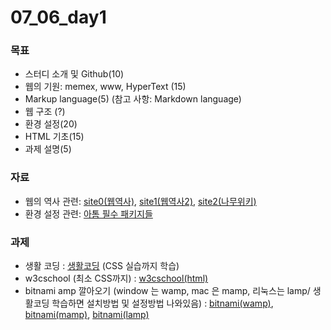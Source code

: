 # 07_06_day1

### 목표
* 스터디 소개 및 Github(10)
* 웹의 기원: memex, www, HyperText (15)
* Markup language(5)    (참고 사항: Markdown language)
* 웹 구조 (?)
* 환경 설정(20)
* HTML 기초(15)
* 과제 설명(5)

### 자료
* 웹의 역사 관련: [site0(웹역사)], [site1(웹역사2)], [site2(나무위키)]
* 환경 설정 관련: [아톰 필수 패키지들]

### 과제
* 생활 코딩 : [생활코딩] (CSS 실습까지 학습)
* w3cschool (최소 CSS까지) : [w3cschool(html)]
* bitnami amp 깔아오기 (window 는 wamp, mac 은 mamp, 리눅스는 lamp/ 생활코딩 학습하면 설치방법 및 설정방법 나와있음) : [bitnami(wamp)], [bitnami(mamp)], [bitnami(lamp)]

[site0(웹역사)]: <http://www.clearboth.org/2_the_history_of_the_internet_and_the_web_and_the_evolution_of_web_standards/>
[site1(웹역사2)]: <http://www.betterweb.or.kr/blog/%EC%9B%B9%EA%B3%BC-%EC%9B%B9-%EA%B2%80%EC%83%89-%EC%9B%B9%EC%9D%98-%EC%97%AD%EC%82%AC/>
[site2(나무위키)]: <https://namu.wiki/w/%EC%9B%94%EB%93%9C%20%EC%99%80%EC%9D%B4%EB%93%9C%20%EC%9B%B9?from=%EC%9B%B9>
[site3(생활코딩)]: <https://opentutorials.org/course/1688>
[아톰 필수 패키지들]: <https://joshuajangblog.wordpress.com/tag/%EC%95%84%ED%86%B0-%ED%95%84%EC%88%98-%ED%94%8C%EB%9F%AC%EA%B7%B8%EC%9D%B8/>
[bitnami(wamp)]: <https://bitnami.com/stack/wamp>
[bitnami(mamp)]: <https://bitnami.com/stack/mamp>
[bitnami(lamp)]: <https://bitnami.com/stack/lamp>
[w3cschool(html)]: <https://www.w3schools.com/html/default.asp>
[생활코딩]: <https://opentutorials.org/course/1688/10245>
